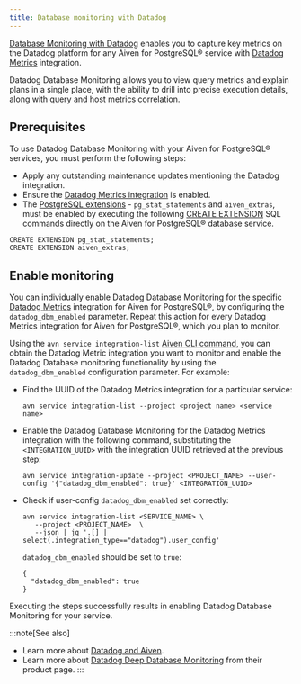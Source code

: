 ```yaml
---
title: Database monitoring with Datadog
---
```


[Database Monitoring with
Datadog](https://www.datadoghq.com/product/database-monitoring/) enables
you to capture key metrics on the Datadog platform for any Aiven for
PostgreSQL® service with
[Datadog Metrics](/docs/integrations/datadog/datadog-metrics) integration.

Datadog Database Monitoring allows you to view query metrics and explain
plans in a single place, with the ability to drill into precise
execution details, along with query and host metrics correlation.

## Prerequisites

To use Datadog Database Monitoring with your Aiven for PostgreSQL®
services, you must perform the following steps:

-   Apply any outstanding maintenance updates mentioning the Datadog
    integration.
-   Ensure the
    [Datadog Metrics integration](/docs/integrations/datadog/datadog-metrics) is enabled.
-   The
    [PostgreSQL extensions](/docs/products/postgresql/reference/list-of-extensions) - `pg_stat_statements` and `aiven_extras`, must be
    enabled by executing the following [CREATE
    EXTENSION](https://www.postgresql.org/docs/current/sql-createextension.html)
    SQL commands directly on the Aiven for PostgreSQL® database service.

```
CREATE EXTENSION pg_stat_statements;
CREATE EXTENSION aiven_extras;
```

## Enable monitoring

You can individually enable Datadog Database Monitoring for the specific
[Datadog Metrics](/docs/integrations/datadog/datadog-metrics) integration for Aiven for PostgreSQL®, by configuring the
`datadog_dbm_enabled` parameter. Repeat this action for every Datadog
Metrics integration for Aiven for PostgreSQL®, which you plan to
monitor.

Using the `avn service integration-list`
[Aiven CLI command](/docs/tools/cli/service/integration#avn_service_integration_list), you can obtain the Datadog Metric integration you want to
monitor and enable the Datadog Database monitoring functionality by
using the `datadog_dbm_enabled` configuration parameter. For example:

-   Find the UUID of the Datadog Metrics integration for a particular
    service:

    ```
    avn service integration-list --project <project name> <service name>
    ```

-   Enable the Datadog Database Monitoring for the Datadog Metrics
    integration with the following command, substituting the
    `<INTEGRATION_UUID>` with the integration UUID retrieved at the
    previous step:

    ```
    avn service integration-update --project <PROJECT_NAME> --user-config '{"datadog_dbm_enabled": true}' <INTEGRATION_UUID>
    ```

-   Check if user-config `datadog_dbm_enabled` set correctly:

    ```
    avn service integration-list <SERVICE_NAME> \
       --project <PROJECT_NAME>  \
       --json | jq '.[] | select(.integration_type=="datadog").user_config'
    ```

    `datadog_dbm_enabled` should be set to `true`:

    ```
    {
      "datadog_dbm_enabled": true
    }
    ```

Executing the steps successfully results in enabling Datadog Database
Monitoring for your service.

:::note[See also]
-   Learn more about
    [Datadog and Aiven](/docs/integrations/datadog).
-   Learn more about [Datadog Deep Database
    Monitoring](https://www.datadoghq.com/product/database-monitoring/)
    from their product page.
:::
